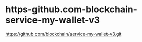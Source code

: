 # https-github.com-blockchain-service-my-wallet-v3
https://github.com/blockchain/service-my-wallet-v3.git
